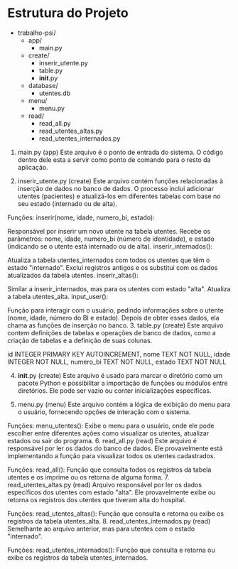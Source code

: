 # Estrutura do Projeto

- trabalho-psi/
  - app/
    - main.py
  - create/
    - inserir_utente.py
    - table.py
    - __init__.py
  - database/
    - utentes.db
  - menu/
    - menu.py
  - read/
    - read_all.py
    - read_utentes_altas.py
    - read_utentes_internados.py


1. main.py (app)
Este arquivo é o ponto de entrada do sistema. O código dentro dele esta a servir como ponto de comando para o resto da aplicação.


2. inserir_utente.py (create)
Este arquivo contém funções relacionadas à inserção de dados no banco de dados. O processo inclui adicionar utentes (pacientes) e atualizá-los em diferentes tabelas com base no seu estado (internado ou de alta).

Funções:
inserir(nome, idade, numero_bi, estado):

Responsável por inserir um novo utente na tabela utentes. Recebe os parâmetros: nome, idade, numero_bi (número de identidade), e estado (indicando se o utente está internado ou de alta).
inserir_internados():

Atualiza a tabela utentes_internados com todos os utentes que têm o estado "internado".
Exclui registros antigos e os substitui com os dados atualizados da tabela utentes.
inserir_altas():

Similar a inserir_internados, mas para os utentes com estado "alta". Atualiza a tabela utentes_alta.
input_user():

Função para interagir com o usuário, pedindo informações sobre o utente (nome, idade, número do BI e estado). Depois de obter esses dados, ela chama as funções de inserção no banco.
3. table.py (create)
Este arquivo contem definições de tabelas e operações de banco de dados, como a criação de tabelas e a definição de suas colunas.

id INTEGER PRIMARY KEY AUTOINCREMENT,
nome TEXT NOT NULL,
idade INTEGER NOT NULL,
numero_bi TEXT NOT NULL,
estado TEXT NOT NULL

4. __init__.py (create)
Este arquivo é usado para marcar o diretório como um pacote Python e possibilitar a importação de funções ou módulos entre diretórios. Ele pode ser vazio ou conter inicializações específicas.

5. menu.py (menu)
Este arquivo contém a lógica de exibição do menu para o usuário, fornecendo opções de interação com o sistema.

Funções:
menu_utentes():
Exibe o menu para o usuário, onde ele pode escolher entre diferentes ações como visualizar os utentes, atualizar estados ou sair do programa.
6. read_all.py (read)
Este arquivo é responsável por ler os dados do banco de dados. Ele provavelmente está implementando a função para visualizar todos os utentes cadastrados.

Funções:
read_all():
Função que consulta todos os registros da tabela utentes e os imprime ou os retorna de alguma forma.
7. read_utentes_altas.py (read)
Arquivo responsável por ler os dados específicos dos utentes com estado "alta". Ele provavelmente exibe ou retorna os registros dos utentes que tiveram alta do hospital.

Funções:
read_utentes_altas():
Função que consulta e retorna ou exibe os registros da tabela utentes_alta.
8. read_utentes_internados.py (read)
Semelhante ao arquivo anterior, mas para utentes com o estado "internado".

Funções:
read_utentes_internados():
Função que consulta e retorna ou exibe os registros da tabela utentes_internados.
